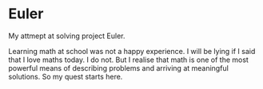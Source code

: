 # Euler
My attmept at solving project Euler. 

Learning math at school was not a happy experience. I will be lying if I said that I love maths today. I do not. But I realise that math is one of the most powerful means of describing problems and arriving at meaningful solutions. So my quest starts here.
